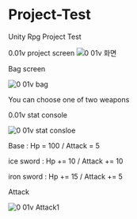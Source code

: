 # Project-Test
Unity Rpg Project Test

0.01v project screen
![0 01v 화면](https://user-images.githubusercontent.com/92620792/159121944-0f72aefe-56e4-496d-a1af-0d86c265d559.png)

Bag screen

![0 01v bag](https://user-images.githubusercontent.com/92620792/159122070-097a16b3-e076-4380-a231-c937e4484a38.png)

You can choose one of two weapons


0.01v stat console

![0 01v stat consloe](https://user-images.githubusercontent.com/92620792/159122164-79a159f0-5ef2-44cc-8c45-e04e0cba0873.png)

Base : Hp = 100 / Attack = 5

ice sword : Hp += 10 / Attack += 10

iron sword : Hp += 15 / Attack += 5

Attack

![0 01v Attack1](https://user-images.githubusercontent.com/92620792/159122749-b0062ab9-e69b-43d8-a926-e3484bc20f6b.gif)
